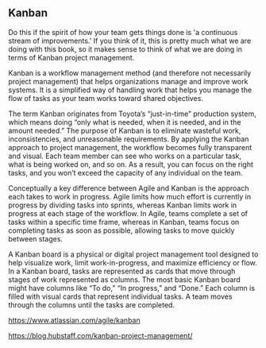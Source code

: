 ## Kanban

Do this if the spirit of how your team gets things done is 'a continuous stream of improvements.' If you think of it, this is pretty much what we are doing with this book, so it makes sense to think of what we are doing in terms of Kanban project management.

Kanban is a workflow management method (and therefore not necessarily project management) that helps organizations manage and improve work systems. It is a simplified way of handling work that helps you manage the flow of tasks as your team works toward shared objectives. 

The term Kanban originates from Toyota’s “just-in-time” production system, which means doing “only what is needed, when it is needed, and in the amount needed.” The purpose of Kanban is to eliminate wasteful work, inconsistencies, and unreasonable requirements. By applying the Kanban approach to project management, the workflow becomes fully transparent and visual. Each team member can see who works on a particular task, what is being worked on, and so on. As a result, you can focus on the right tasks, and you won’t exceed the capacity of any individual on the team.

Conceptually a key difference between Agile and Kanban is the approach each takes to work in progress. Agile limits how much effort is currently in progress by dividing tasks into sprints, whereas Kanban limits work in progress at each stage of the workflow. In Agile, teams complete a set of tasks within a specific time frame, whereas in Kanban, teams focus on completing tasks as soon as possible, allowing tasks to move quickly between stages. 

A Kanban board is a physical or digital project management tool designed to help visualize work, limit work-in-progress, and maximize efficiency or flow. In a Kanban board, tasks are represented as cards that move through stages of work represented as columns. The most basic Kanban board might have columns like “To do,” “In progress,” and “Done.” Each column is filled with visual cards that represent individual tasks. A team moves through the columns until the tasks are completed.



https://www.atlassian.com/agile/kanban


https://blog.hubstaff.com/kanban-project-management/


